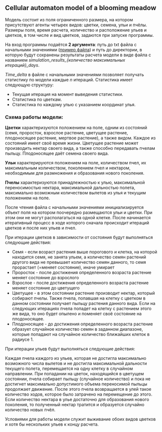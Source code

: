 ## Cellular automaton model of a blooming meadow

Модель состоит из поля ограниченного размера, на котором присутствуют агенты четырех видов: цветки, семена, ульи и пчёлы. Размеры поля, время расчета, количество и расположение ульев и цветков, в том числе и вид цветков, задаются при запуске программы.


На вход программы подаётся **2 аргумента**: путь до txt файла с начальными значениями ([пример файла](https://github.com/Elloquse/cellular-automaton-model-of-a-blooming-meadow/blob/main/src/main/resources/initialData.txt)) и путь до директории, в которую будут сохранены результаты расчета модели в виде файла с названием *simulation_results_{количество максимальных итераций}_days*.


*Time_delta* в файле с начальными значениями позволяет получать статистику по модели каждые *n* итераций. Статистика имеет следующую структуру: 
- Текущая итерация на момент выведения статистики.
- Статистика по цветкам.
- Статистика по каждому улью с указанием координат улья.


### Схема работы модели: 

**Цветки** характеризуются положением на поле, одним из состояний (семя, проросток, взрослое растение, цветущее растение, плодоносящее растение, мертвое растение), а также видом. Каждое из состояний имеет своё время жизни. Цветущее растение может производить нектар своего вида, а также способно передавать пчелам пыльцу. Плодоносящее даёт семена своего вида. 

**Ульи** характерируются положением на поле, количеством пчел, их максимальным количеством, поколением пчел и нектаром, необходимым для размножения и образования нового поколения. 

**Пчелы** характеризуются принадлежностью к улью, максимальной переносимостью нектара, максимальной дальностью полета, максимально возможным количеством вылетов из улья и текущим положением на поле. 

После чтения файла с начальными значениями инициализируется объект поля на котором поочередно размещаются ульи и цветки. При этом они не могут располагаться на одной клетке. После начинается итеративный процесс в ходе которого сначала происходит итераций цветков и после них ульев и пчел. 

При итерации цветков в зависимости от состояния будут выполняться следующие действия:
- Семя - если возраст растения выше порогового и клетка, на которой находится семя, не занята ульем, а количество семян растений другого вида не превышает количество семян данного, то семя прорастает (=меняет состояние), иначе умирает
- Проросток - после достижения определенного возраста растение меняет состояние до взрослого
- Взрослое - после достижения определенного возраста растение меняет состояние до цветущего
- Цветущее - в этом состоянии растение производит нектар, который собирают пчелы. Также пчела, попавшая на клетку с цветком в данном состоянии получает пыльцу растения данного вида. Если на следующих итерациях пчела попадет на клетку с растением этого же вида, то оно будет опылено и поменяет своё состояние на плодоносящее.
- Плодоносящее - до достижения определенного возраста растение образует случайное количество семян в заданном диапазоне, которые попадают на случайное количество ближайших клеток в радиусе 1.


При итерации ульев будут выполняться следующие действия:


Каждая пчела каждого из ульев, которая не достигла максимально возможного числа вылетов и не достигла максимальной дальности текущего полета, перемещается на одну клетку в случайном направлении. При попадании на цветок, находящийся в цветущем состоянии, пчела собирает пыльцу (случайное количество) и пока не достигнет максимально допустимого объема переносимой пыльцы продолжает движение. После этого пчела возвращается в улей такое количество ходов, которое было затрачено на перемещение до этого. Если количество нектара в улье достаточно для образования нового поколения, то полученный нектар тратится и образуется случайно количество новых пчёл.


Условиями для работы модели служит выживание обоих видов цветков и хотя бы нескольких ульев к концу расчета.
